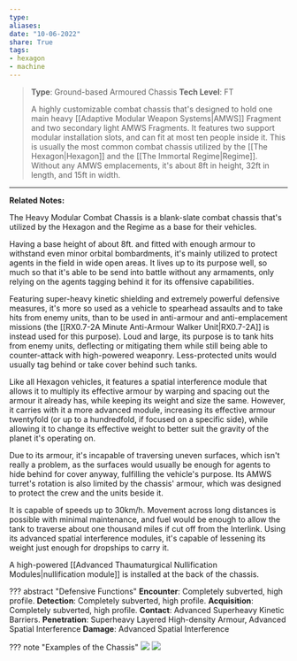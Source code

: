 ```yaml
---
type: 
aliases: 
date: "10-06-2022"
share: True
tags: 
- hexagon
- machine
---
```

> **Type**: Ground-based Armoured Chassis
> **Tech Level**: FT
> 
> A highly customizable combat chassis that's designed to hold one main heavy [[Adaptive Modular Weapon Systems|AMWS]] Fragment and two secondary light AMWS Fragments. It features two support modular installation slots, and can fit at most ten people inside it. This is usually the most common combat chassis utilized by the [[The Hexagon|Hexagon]] and the [[The Immortal Regime|Regime]]. Without any AMWS emplacements, it's about 8ft in height, 32ft in length, and 15ft in width.
---

**Related Notes:** 

The Heavy Modular Combat Chassis is a blank-slate combat chassis that's utilized by the Hexagon and the Regime as a base for their vehicles.

Having a base height of about 8ft. and fitted with enough armour to withstand even minor orbital bombardments, it's mainly utilized to protect agents in the field in wide open areas. It lives up to its purpose well, so much so that it's able to be send into battle without any armaments, only relying on the agents tagging behind it for its offensive capabilities.

Featuring super-heavy kinetic shielding and extremely powerful defensive measures, it's more so used as a vehicle to spearhead assaults and to take hits from enemy units, than to be used in anti-armour and anti-emplacement missions (the [[RX0.7-2A Minute Anti-Armour Walker Unit|RX0.7-2A]] is instead used for this purpose). Loud and large, its purpose is to tank hits from enemy units, deflecting or mitigating them while still being able to counter-attack with high-powered weaponry. Less-protected units would usually tag behind or take cover behind such tanks.

Like all Hexagon vehicles, it features a spatial interference module that allows it to multiply its effective armour by warping and spacing out the armour it already has, while keeping its weight and size the same. However, it carries with it a more advanced module, increasing its effective armour twentyfold (or up to a hundredfold, if focused on a specific side), while allowing it to change its effective weight to better suit the gravity of the planet it's operating on.

Due to its armour, it's incapable of traversing uneven surfaces, which isn't really a problem, as the surfaces would usually be enough for agents to hide behind for cover anyway, fulfilling the vehicle's purpose. Its AMWS turret's rotation is also limited by the chassis' armour, which was designed to protect the crew and the units beside it.

It is capable of speeds up to 30km/h. Movement across long distances is possible with minimal maintenance, and fuel would be enough to allow the tank to traverse about one thousand miles if cut off from the Interlink. Using its advanced spatial interference modules, it's capable of lessening its weight just enough for dropships to carry it.

A high-powered [[Advanced Thaumaturgical Nullification Modules|nullification module]] is installed at the back of the chassis.

??? abstract "Defensive Functions"
	**Encounter**: Completely subverted, high profile.
	**Detection**: Completely subverted, high profile.
	**Acquisition**: Completely subverted, high profile.
	**Contact**: Advanced Superheavy Kinetic Barriers.
	**Penetration**: Superheavy Layered High-density Armour, Advanced Spatial Interference
	**Damage**: Advanced Spatial Interference

??? note "Examples of the Chassis"
	![](https://i.imgur.com/EU64GKZ.png)
	![](https://i.imgur.com/MkxS8Zs.png)